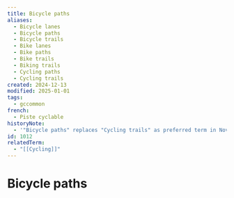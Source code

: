 ```yaml
---
title: Bicycle paths
aliases:
  - Bicycle lanes
  - Bicycle paths
  - Bicycle trails
  - Bike lanes
  - Bike paths
  - Bike trails
  - Biking trails
  - Cycling paths
  - Cycling trails
created: 2024-12-13
modified: 2025-01-01
tags:
  - gccommon
french:
  - Piste cyclable
historyNote:
  - '"Bicycle paths" replaces "Cycling trails" as preferred term in November 2007.'
id: 1012
relatedTerm:
  - "[[Cycling]]"
---
```

# Bicycle paths
